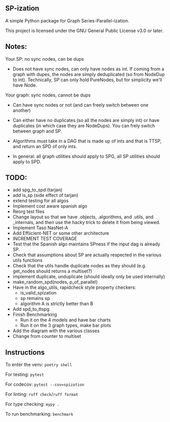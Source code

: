 ## SP-ization

A simple Python package for Graph Series-Parallel-ization.

This project is licensed under the GNU General Public License v3.0 or later.

## Notes:

Your SP: no sync nodes, can be dups
- Does not have sync nodes, can only have nodes as int. If coming from a graph with dupes, the nodes are simply deduplicated (so from NodeDup to int).
Technically, SP can only hold PureNodes, but for simplicity we'll have Node.

Your graph: sync nodes, cannot be dups
- Can have sync nodes or not (and can freely switch between one another)
- Can either have no duplicates (so all the nodes are simply int) or have duplicates (in which case they are NodeDups). You can frely switch between graph and SP.

- Algorithms must take in a DAG that is made up of ints and that is TTSP, and return an SPD of only ints.
- In general: all graph utilities should apply to SPG, all SP utilities should apply to SPD. 

## TODO:

- add spg_to_spd (tarjan)
- add is_sp (side effect of tarjan)
- extend testing for all algos
- Implement cost aware spanish algo
- Reorg test files
- Change layout so that we have .objects, .algorithms, and .utils, and _internals, and then use the hacky trick to delete it from being viewed.
- Implement Taso NasNet-A
- Add Effiicient-NET or some other architecture
- INCREMENT TEST COVERAGE
- Test that the Spanish algo maintains SPness if the input dag is already SP.
- Check that assumptions about SP are actually respected in the various utils functions
- Check that the utils handle duplicate nodes as they should (e.g. get_nodes should returns a multiset?)
- implement duplicate, unduplicate (should ideally only be used internally)
- make_random_spd(nodes, p_of_parallel)
- Have in the algo_utils, rapidcheck style property checkers:
    - is_valid_spization
    - sp remains sp
    - algorithm A is strictly better than B
- Add spd_to_ttspg
- Finish Benchmarking
    - Run it on the 4 models and have bar charts
    - Run it on the 3 graph types, make bar plots
- Add the diagram with the various classes
- Change from counter to multiset

## Instructions

To enter the venv: `poetry shell`

For testing: `pytest`

For codecov: `pytest --cov=spization`

For linting: `ruff check`/`ruff format`

For type checking: `mypy .`

To run benchmarking: `benchmark`